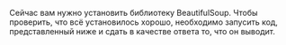 Сейчас вам нужно установить библиотеку BeautifulSoup. Чтобы проверить, что всё установилось хорошо, необходимо запусить код, представленный ниже и сдать в качестве ответа то, что он выводит.

